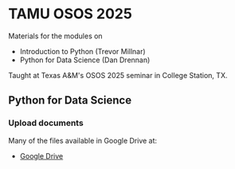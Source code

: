 # TAMU OSOS 2025

Materials for the modules on

- Introduction to Python (Trevor Millnar)
- Python for Data Science (Dan Drennan)

Taught at Texas A&M's OSOS 2025 seminar in College Station, TX.

## Python for Data Science

### Upload documents

Many of the files available in Google Drive at:

- [Google Drive](https://drive.google.com/drive/u/1/folders/1DvTzzytLlg3ZnBIKHKbGk8AGGeR3iiQq)


